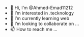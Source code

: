 - 👋 Hi, I’m @Ahmed-Emad11212
- 👀 I’m interested in .tecknology
- 🌱 I’m currently learning web
- 💞️ I’m looking to collaborate on ...
- 📫 How to reach me ...

<!---
Ahmed-Emad11212/Ahmed-Emad11212 is a ✨ special ✨ repository because its `README.md` (this file) appears on your GitHub profile.
You can click the Preview link to take a look at your changes.
--->
